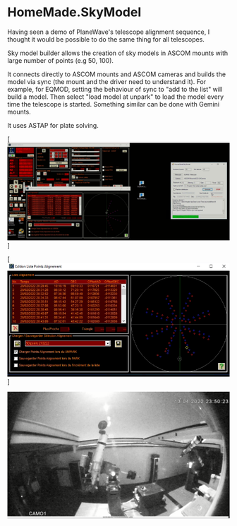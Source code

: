 # HomeMade.SkyModel
Having seen a demo of PlaneWave's telescope alignment sequence, I thought it would be possible to do the same thing for all telescopes.

Sky model builder allows the creation of sky models in ASCOM mounts with large number of points (e.g 50, 100).

It connects directly to ASCOM mounts and ASCOM cameras and builds the model via sync (the mount and the driver need to understand it). For example, for EQMOD, setting the behaviour of sync to "add to the list" will build a model. Then select "load model at unpark" to load the model every time the telescope is started. Something similar can be done with Gemini mounts.

It uses ASTAP for plate solving.

[![Screenshot](Screenshot.jpg)]

[![Screenshot](sky%20model.png)]

[![Video](calib-screenshot.png)](https://www.youtube.com/watch?v=PH4PKY0M7rI)
